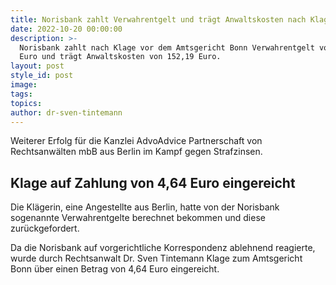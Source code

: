 ```yaml
---
title: Norisbank zahlt Verwahrentgelt und trägt Anwaltskosten nach Klage vor AG Bonn
date: 2022-10-20 00:00:00
description: >-
  Norisbank zahlt nach Klage vor dem Amtsgericht Bonn Verwahrentgelt von 4,64
  Euro und trägt Anwaltskosten von 152,19 Euro. 
layout: post
style_id: post
image:
tags:
topics:
author: dr-sven-tintemann
---
```

Weiterer Erfolg für die Kanzlei AdvoAdvice Partnerschaft von Rechtsanwälten mbB aus Berlin im Kampf gegen Strafzinsen.&nbsp;

## Klage auf Zahlung von 4,64 Euro eingereicht

Die Klägerin, eine Angestellte aus Berlin, hatte von der Norisbank sogenannte Verwahrentgelte berechnet bekommen und diese zurückgefordert.&nbsp;

Da die Norisbank auf vorgerichtliche Korrespondenz ablehnend reagierte, wurde durch Rechtsanwalt Dr. Sven Tintemann Klage zum Amtsgericht Bonn über einen Betrag von 4,64 Euro eingereicht.&nbsp;

&nbsp;

&nbsp;